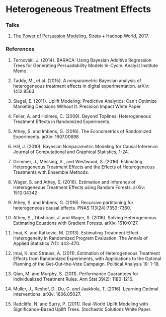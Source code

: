 # Heterogeneous Treatment Effects

### Talks

1. [The Power of Persuasion Modeling](https://speakerdeck.com/wlattner/the-power-of-persuasion-modeling), Strata + Hadoop World, 2017.

### References

1. Ternovski, J. (2014). BARACA: Using Bayesian Additive Regression Trees for Generating Persuadability Models In-Cycle. Analyst Institute Memo.

2. Taddy, M., et al. (2015). A nonparametric Bayesian analysis of heterogeneous treatment effects in digital experimentation. arXiv: 1412.8563

3. Siegel, E. (2011). Uplift Modeling: Predictive Analytics: Can't Optimize Marketing Decisions Without It. Precision Impact White Paper.

4. Feller, A. and Holmes, C. (2009). Beyond Toplines: Heterogeneous Treatment Effects in Randomized Experiments.

5. Athey, S. and Imbens, G. (2016). The Econometrics of Randomized Experiments. arXiv: 1607.00698

6. Hill, J. (2010). Bayesian Nonparametric Modeling for Causal Inference. Journal of Computational and Graphical Statistics, 1-24.

7. Grimmer, J., Messing, S., and Westwood, S. (2016). Estimating Heterogeneous Treatment Effects and the Effects of Heterogeneous Treatments with Ensemble Methods.

8. Wager, S. and Athey, S. (2016). Estimation and Inference of Heterogeneous Treatment Effects using Random Forests. arXiv: 1510.04342

9. Athey, S. and Imbens, G. (2016). Recursive partitioning for heterogeneous causal effects. PNAS 113(24):7353-7360.

10. Athey, S., Tibshirani, J. and Wager, S. (2016). Solving Heterogeneous Estimating Equations with Gradient Forests. arXiv: 1610:0127.

11. Imai, K. and Ratkovic, M. (2013). Estimating Treatment Effect Heterogeneity in Randomized Program Evaluation. The Annals of Applied Statistics 7(1): 443-470.

12. Imai, K. and Strauss, A. (2011). Estimation of Heterogeneous Treatment Effects from Randomized Experiments, with Applications to the Optimal Planning of the Get-Out-the-Vote Campaign. Political Analysis 19: 1-19.

13. Qian, M. and Murphy, S. (2011). Performance Guarantees for Individualized Treatment Rules. Ann Stat 39(2): 1180-1210.

14. Muller, J., Reshef, D., Du, G. and Jaakkola, T. (2016). Learning Optimal Interventions. arXiv: 1606.05027.

15. Radcliffe, N. and Surry, P. (2011). Real-World Uplift Modeling with Significance-Based Uplift Trees. Stochastic Solutions White Paper.
